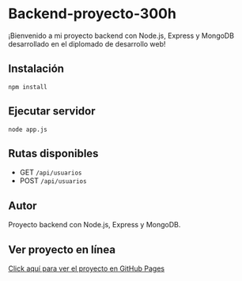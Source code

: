 # Backend-proyecto-300h

¡Bienvenido a mi proyecto backend con Node.js, Express y MongoDB desarrollado en el diplomado de desarrollo web!

## Instalación
```
npm install
```

## Ejecutar servidor
```
node app.js
```

## Rutas disponibles
- GET `/api/usuarios`
- POST `/api/usuarios`

## Autor
Proyecto backend con Node.js, Express y MongoDB.

## Ver proyecto en línea

[Click aquí para ver el proyecto en GitHub Pages](https://brayan-rodriguez-iberoamericana.github.io/Segundo-Proyecto-Web/)
